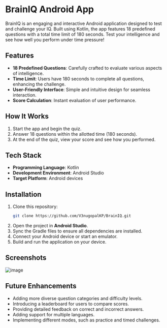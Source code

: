 # BrainIQ Android App

BrainIQ is an engaging and interactive Android application designed to test and challenge your IQ. Built using Kotlin, the app features 18 predefined questions with a total time limit of 180 seconds. Test your intelligence and see how well you perform under time pressure!

## Features
- **18 Predefined Questions**: Carefully crafted to evaluate various aspects of intelligence.
- **Time Limit**: Users have 180 seconds to complete all questions, enhancing the challenge.
- **User-Friendly Interface**: Simple and intuitive design for seamless interaction.
- **Score Calculation**: Instant evaluation of user performance.

## How It Works
1. Start the app and begin the quiz.
2. Answer 18 questions within the allotted time (180 seconds).
3. At the end of the quiz, view your score and see how you performed.

## Tech Stack
- **Programming Language**: Kotlin
- **Development Environment**: Android Studio
- **Target Platform**: Android devices

## Installation
1. Clone this repository:
   ```bash
   git clone https://github.com/V3nugopalKP/BrainIQ.git
2. Open the project in **Android Studio**.
3. Sync the Gradle files to ensure all dependencies are installed.
4. Connect your Android device or start an emulator.
5. Build and run the application on your device.

## Screenshots
![image](https://github.com/user-attachments/assets/dc16bf95-4804-4222-8f90-729324db0e0c)


## Future Enhancements
- Adding more diverse question categories and difficulty levels.
- Introducing a leaderboard for users to compare scores.
- Providing detailed feedback on correct and incorrect answers.
- Adding support for multiple languages.
- Implementing different modes, such as practice and timed challenges.
